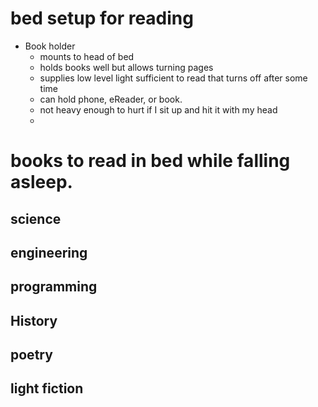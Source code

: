 # bed setup for reading
- Book holder
	- mounts to head of bed
	- holds books well but allows turning pages
	- supplies low level light sufficient to read that turns off after some time
	- can hold phone,  eReader, or book.
	- not heavy enough to hurt if I sit up and hit it with my head
	- 

# books to read in bed while falling asleep. 

## science


## engineering

## programming

## History

## poetry


## light fiction


## 